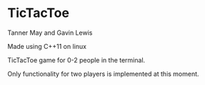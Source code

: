 # TicTacToe
Tanner May and Gavin Lewis

Made using C++11 on linux

TicTacToe game for 0-2 people in the terminal.

Only functionality for two players is implemented at this moment.
